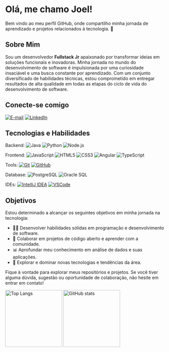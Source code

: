 # Olá, me chamo Joel! 
Bem vindo ao meu perfil GitHub, onde compartilho minha jornada de aprendizado e projetos relacionados à tecnologia. 👋

## Sobre Mim

Sou um desenvolvedor **Fullstack Jr** apaixonado por transformar ideias em soluções funcionais e inovadoras. Minha jornada no mundo do desenvolvimento de software é impulsionada por uma curiosidade insaciável e uma busca constante por aprendizado. Com um conjunto diversificado de habilidades técnicas, estou comprometido em entregar resultados de alta qualidade em todas as etapas do ciclo de vida do desenvolvimento de software.


## Conecte-se comigo
<!--[![Perfil DIO](https://img.shields.io/badge/-Meu%20Perfil%20na%20DIO-30A3DC?style=for-the-badge)](https://web.dio.me/users/joelsousa21/)-->
[![E-mail](https://img.shields.io/badge/-Email-000?style=for-the-badge&logo=microsoft-outlook&logoColor=E94D5F)](mailto:joelsousa21@outlook.com)
[![LinkedIn](https://img.shields.io/badge/-LinkedIn-000?style=for-the-badge&logo=linkedin&logoColor=30A3DC)](https://www.linkedin.com/in/joelsousa21/)
<!--
## Habilidades
![HTML5](https://img.shields.io/badge/HTML-000?style=for-the-badge&logo=html5&logoColor=30A3DC)
![CSS3](https://img.shields.io/badge/CSS3-000?style=for-the-badge&logo=css3&logoColor=E94D5F)
![JavaScript](https://img.shields.io/badge/JavaScript-000?style=for-the-badge&logo=javascript&logoColor=30A3DC)
[![Git](https://img.shields.io/badge/Git-000?style=for-the-badge&logo=git&logoColor=E94D5F)](https://git-scm.com/doc) 
[![GitHub](https://img.shields.io/badge/GitHub-000?style=for-the-badge&logo=github&logoColor=30A3DC)](https://docs.github.com/)
-->

## Tecnologias e Habilidades

Backend: ![Java](https://img.shields.io/badge/Java-000?style=for-the-badge&logo=java&logoColor=E94D5F) ![Python](https://img.shields.io/badge/Python-000?style=for-the-badge&logo=python&logoColor=E94D5F) ![Node.js](https://img.shields.io/badge/Node.js-000?style=for-the-badge&logo=node.js&logoColor=30A3DC)



Frontend: ![JavaScript](https://img.shields.io/badge/JavaScript-000?style=for-the-badge&logo=javascript&logoColor=30A3DC) ![HTML5](https://img.shields.io/badge/HTML-000?style=for-the-badge&logo=html5&logoColor=30A3DC) ![CSS3](https://img.shields.io/badge/CSS3-000?style=for-the-badge&logo=css3&logoColor=E94D5F) ![Angular](https://img.shields.io/badge/Angular-000?style=for-the-badge&logo=angular&logoColor=30A3DC) ![TypeScript](https://img.shields.io/badge/TypeScript-000?style=for-the-badge&logo=typescript&logoColor=E94D5F)


Tools: [![Git](https://img.shields.io/badge/Git-000?style=for-the-badge&logo=git&logoColor=E94D5F)](https://git-scm.com/doc) [![GitHub](https://img.shields.io/badge/GitHub-000?style=for-the-badge&logo=github&logoColor=30A3DC)](https://docs.github.com/)


Database: ![PostgreSQL](https://img.shields.io/badge/PostgreSQL-000?style=for-the-badge&logo=postgresql&logoColor=30A3DC) ![Oracle SQL](https://img.shields.io/badge/Oracle_SQL-000?style=for-the-badge&logo=oracle&logoColor=E94D5F)


IDEs: [![IntelliJ IDEA](https://img.shields.io/badge/IntelliJ_IDEA-000?style=for-the-badge&logo=intellij-idea&logoColor=30A3DC)](https://www.jetbrains.com/idea/) [![VSCode](https://img.shields.io/badge/VS_Code-000?style=for-the-badge&logo=visual-studio-code&logoColor=E94D5F)](https://code.visualstudio.com/)










<!--
- 🖥️ Aprendendo Java, Python, JavaScript e outras linguagens de programação.
- 🗃️ Explorando bancos de dados, especialmente PostgreSQL.
- 🌐 Interessado em desenvolvimento web, análise de dados e automação.
-->

## Objetivos

Estou determinado a alcançar os seguintes objetivos em minha jornada na tecnologia:

- 👨‍💻 Desenvolver habilidades sólidas em programação e desenvolvimento de software.
- 🤝 Colaborar em projetos de código aberto e aprender com a comunidade.
- 📊 Aprofundar meu conhecimento em análise de dados e suas aplicações.
- 🌱 Explorar e dominar novas tecnologias e tendências da área.

Fique à vontade para explorar meus repositórios e projetos. Se você tiver alguma dúvida, sugestão ou oportunidade de colaboração, não hesite em entrar em contato!

<!--
**joelsousa21/joelsousa21** is a ✨ _special_ ✨ repository because its `README.md` (this file) appears on your GitHub profile.

Here are some ideas to get you started:

- 🔭 I’m currently working on ...
- 🌱 I’m currently learning ...
- 👯 I’m looking to collaborate on ...
- 🤔 I’m looking for help with ...
- 💬 Ask me about ...
- 📫 How to reach me: ...
- 😄 Pronouns: ...
- ⚡ Fun fact: ...
-->


<div align="left">
<img loading="lazy" height="180em" src="https://github-readme-stats.vercel.app/api/top-langs/?username=joelsousa21&layout=compact&langs_count=7&theme=dracula" alt="Top Langs" />
<img loading="lazy" height="180em" src="https://github-readme-stats.vercel.app/api?username=joelsousa21&show_icons=true&theme=dracula" alt="GitHub stats" />
</div>

